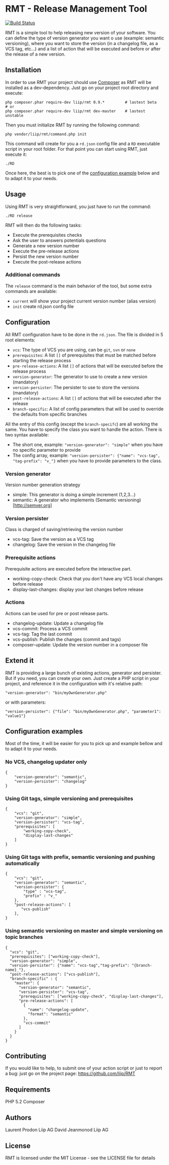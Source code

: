 RMT - Release Management Tool
=============================

[![Build Status](https://secure.travis-ci.org/liip/RMT.png?branch=master)](https://travis-ci.org/liip/RMT)

RMT is a simple tool to help releasing new version of your software. You can define the type of version generator you want o use (example: semantic versioning), where you want to store the version (in a changelog file, as a VCS tag, etc…) and a list of action that will be executed and before or after the release of a new version.


Installation
------------

In order to use RMT your project should use [Composer](http://getcomposer.org/) as RMT will be installed as a dev-dependency. Just go on your project root directory and execute:

    php composer.phar require-dev liip/rmt 0.9.*         # lastest beta
    # or
    php composer.phar require-dev liip/rmt dev-master    # lastest unstable

Then you must initialize RMT by running the following command:

    php vendor/liip/rmt/command.php init

This command will create for you a `rd.json` config file and a `RD` executable script in your root folder. For that point you can start using RMT, just execute it:

    ./RD

Once here, the best is to pick one of the [configuration example](#configuration-examples) below and to adapt it to your needs.


Usage
-----
Using RMT is very straightforward, you just have to run the command:

    ./RD release

RMT will then do the following tasks:

* Execute the prerequisites checks
* Ask the user to answers potentials questions
* Generate a new version number
* Execute the pre-release actions
* Persist the new version number
* Execute the post-release actions

### Additional commands

The `release` command is the main behavior of the tool, but some extra commands are available:

* `current` will show your project current version number (alias version)
* `init` create rd.json config file

Configuration
-------------

All RMT configuration have to be done in the `rd.json`. The file is divided in 5 root elements:

* `vcs`: The type of VCS you are using, can be `git`, `svn` or `none`
* `prerequisites`: A list `[]` of prerequisites that must be matched before starting the release process
* `pre-release-actions`: A list `[]` of actions that will be executed before the release process
* `version-generator`: The generator to use to create a new version (mandatory)
* `version-persister`: The persister to use to store the versions (mandatory)
* `post-release-actions`: A list `[]` of actions that will be executed after the release
* `branch-specific`: A list of config parameters that will be used to override the defaults from specific branches

All the entry of this config (except the `branch-specifc`) are all working the same. You have to specify the class you want to handle the action. There is two syntax available:

* The short one, example: `"version-generator": "simple"` when you have no specific parameter to provide
* The config array, example:  `"version-persister": {"name": "vcs-tag", "tag-prefix": "v_"}` when you have to provide parameters to the class.

### Version generator

Version number generation strategy

* simple: This generator is doing a simple increment (1,2,3...)
* semantic: A generator who implements (Semantic versioning)[http://semver.org]

### Version persister

Class is charged of saving/retrieving the version number

* vcs-tag: Save the version as a VCS tag
* changelog: Save the version in the changelog file 

### Prerequisite actions

Prerequisite actions are executed before the interactive part.

* working-copy-check: Check that you don't have any VCS local changes before release
* display-last-changes: display your last changes before release

### Actions

Actions can be used for pre or post release parts.

* changelog-update: Update a changelog file
* vcs-commit: Process a VCS commit
* vcs-tag: Tag the last commit
* vcs-publish: Publish the changes (commit and tags)
* composer-update: Update the version number in a composer file

Extend it
---------

RMT is providing a large bunch of existing actions, generator and persister. But if you need, you can create your own. Just create a PHP script in your project, and reference it in the configuration with it's relative path:

    "version-generator": "bin/myOwnGenerator.php"
    
or with parameters:

    "version-persister": {"file": "bin/myOwnGenerator.php", "parameter1": "value1"}


Configuration examples
----------------------
Most of the time, it will be easier for you to pick up and example bellow and to adapt it to your needs.

### No VCS, changelog updater only

```
{
    "version-generator": "semantic",  
    "version-persister": "changelog"
}
```

### Using Git tags, simple versioning and prerequisites
```
{
    "vcs": "git",
    "version-generator": "simple",  
    "version-persister": "vcs-tag",  
    "prerequisites": [
    	"working-copy-check",
    	"display-last-changes"
    ]
}
```

### Using Git tags with prefix, semantic versioning and pushing automatically
```
{
    "vcs": "git",
    "version-generator": "semantic",  
    "version-persister": {
        "type" : "vcs-tag",
        "prefix" : "v_"
    },
    "post-release-actions": [
       "vcs-publish"
    ],
}
```
### Using semantic versioning on master and simple versioning on topic branches
```
{
  "vcs": "git",
  "prerequisites": ["working-copy-check"],
  "version-generator": "simple",
  "version-persister": {"name": "vcs-tag","tag-prefix": "{branch-name}_"},
  "post-release-actions": ["vcs-publish"],
  "branch-specific" : {
    "master": {
      "version-generator": "semantic",
      "version-persister": "vcs-tag",
      "prerequisites": ["working-copy-check", "display-last-changes"],
      "pre-release-actions": [
        {
          "name": "changelog-update",
          "format": "semantic"
        },
        "vcs-commit"
      ]
    }
  }
}
```

Contributing
------------
If you would like to help, to submit one of your action script or just to report a bug: just go on the project page: https://github.com/liip/RMT

Requirements
------------

PHP 5.2
Composer

Authors
-------

Laurent Prodon Liip AG
David Jeanmonod Liip AG

License
-------

RMT is licensed under the MIT License - see the LICENSE file for details

